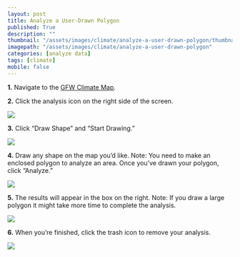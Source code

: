 ```yaml
---
layout: post
title: Analyze a User-Drawn Polygon
published: True
description: ""
thumbnail: "/assets/images/climate/analyze-a-user-drawn-polygon/thumbnail.png"
imagepath: "/assets/images/climate/analyze-a-user-drawn-polygon"
categories: [analyze data]
tags: [climate]
mobile: false
---
```



<div id="desktopContent" class="content">
  <p><strong>1.</strong> Navigate to the <a href="/map" target="_blank">GFW Climate Map</a>.</p>
  <p><strong>2.</strong> Click the analysis icon on the right side of the screen.</p>
  <p><img src="{{site.sub_url}}{{page.imagepath}}/desktop/Image29.png"/></p>
  <p><strong>3.</strong> Click “Draw Shape” and “Start Drawing.”</p>
  <p><img src="{{site.sub_url}}{{page.imagepath}}/desktop/Image30.png"/></p>
  <p><strong>4.</strong> Draw any shape on the map you’d like. Note: You need to make an enclosed polygon to analyze an area. Once you’ve drawn your polygon, click “Analyze.”</p>
  <p><img src="{{site.sub_url}}{{page.imagepath}}/desktop/Image31.png"/></p>
  <p><strong>5.</strong> The results will appear in the box on the right. Note: If you draw a large polygon it might take more time to complete the analysis.</p>
  <p><img src="{{site.sub_url}}{{page.imagepath}}/desktop/Image32.png"/></p>
  <p><strong>6.</strong> When you’re finished, click the trash icon to remove your analysis.</p>
  <p><img src="{{site.sub_url}}{{page.imagepath}}/desktop/Image33.png"/></p>
</div>



<div id="mobileContent" class="content">
</div>
